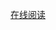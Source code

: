 [在线阅读](http://htmlpreview.github.io/?https://github.com/CoderAngle/machine-learing-code/blob/master/5-Linear%20regression-learing/Linear-regression.html)

